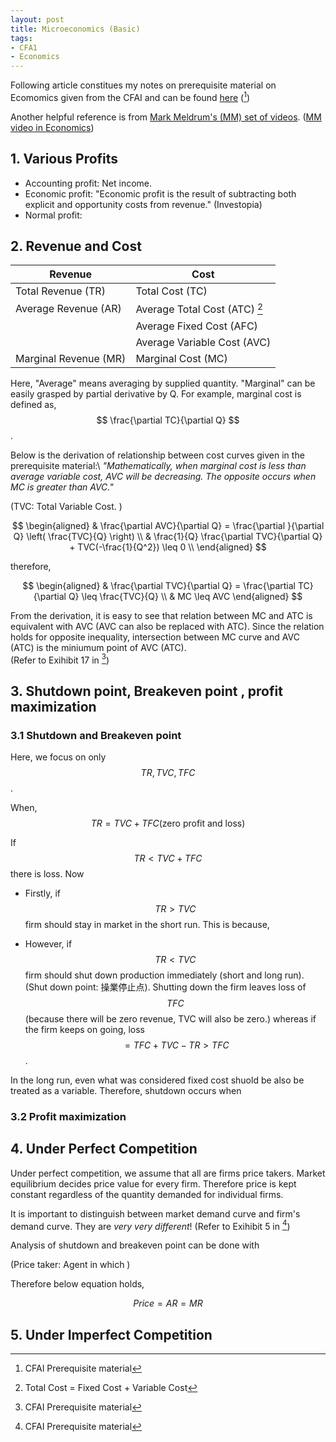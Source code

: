 ```yaml
---
layout: post
title: Microeconomics (Basic)
tags: 
- CFA1
- Economics
---
```


<script src="https://cdn.mathjax.org/mathjax/latest/MathJax.js?config=TeX-AMS-MML_HTMLorMML" type="text/javascript"></script>
Following article constitues my notes on prerequisite material on Ecomomics given from the CFAI and can be found [here](https://www.cfainstitute.org/-/media/documents/support/programs/cfa/prerequisite-economics-material-demand-and-supply-analysis-intro.ashx)
([^1])


[^1]: CFAI Prerequisite material

Another helpful reference is from [Mark Meldrum's (MM) set of videos](https://www.youtube.com/watch?v=pitQYVFgibs&list=PLM9WI-4yn8BIkIVB9yfFcTVKT3uO_d3hZ&index=4).
([MM video in Economics](https://www.youtube.com/watch?v=S4cKRMSyqk0&list=PLM9WI-4yn8BIkIVB9yfFcTVKT3uO_d3hZ&index=34))

## 1. Various Profits

- Accounting profit: Net income. 
- Economic profit: "Economic profit is the result of subtracting both explicit and opportunity costs from revenue." (Investopia) 
- Normal profit:



## 2. Revenue and Cost

| Revenue | Cost |
----|---- 
| Total Revenue (TR)  | Total Cost (TC) |
| Average Revenue (AR)  | Average Total Cost (ATC) [^2]|
|   | Average Fixed Cost (AFC) |
|   | Average Variable Cost (AVC) |
| Marginal Revenue (MR) | Marginal Cost (MC) |

[^2]: Total Cost = Fixed Cost + Variable Cost


Here, "Average" means averaging by supplied quantity. 
"Marginal" can be easily grasped by partial derivative by Q. For example, marginal cost is defined as, 
$$ \frac{\partial TC}{\partial Q} $$.




Below is the derivation of relationship between cost curves given in the prerequisite material:\\
*"Mathematically, when marginal cost is less than average variable cost, AVC will be decreasing. The opposite occurs when MC is greater than AVC."*

(TVC: Total Variable Cost. )

$$
\begin{aligned}
& \frac{\partial AVC}{\partial Q} = \frac{\partial }{\partial Q} \left( \frac{TVC}{Q} \right) \\
& \frac{1}{Q} \frac{\partial TVC}{\partial Q} + TVC(-\frac{1}{Q^2}) \leq 0 \\
\end{aligned}
$$

therefore, 

$$
\begin{aligned}
& \frac{\partial TVC}{\partial Q} = \frac{\partial TC}{\partial Q} \leq \frac{TVC}{Q} \\
& MC  \leq AVC
\end{aligned}
$$

From the derivation, it is easy to see that relation between MC and ATC is equivalent with AVC (AVC can also be replaced with ATC). 
Since the relation holds for opposite inequality, 
intersection between MC curve and AVC (ATC) is the miniumum point of AVC (ATC).  
(Refer to Exihibit 17 in [^1])


## 3. Shutdown point, Breakeven point , profit maximization


### 3.1 Shutdown and Breakeven point
Here, we focus on only $$TR, TVC, TFC$$. 

When,
$$
TR = TVC + TFC (\text{zero profit and loss})
$$

If $$TR < TVC + TFC $$ there is loss. Now  

* Firstly, if $$TR > TVC$$ firm should stay in market in the short run. This is because, 

* However, if $$TR < TVC $$ firm should shut down production immediately (short and long run). (Shut down point: 操業停止点).
Shutting down the firm leaves loss of $$TFC$$ (because there will be zero revenue, TVC will also be zero.) whereas if the firm keeps on going, loss $$=TFC+TVC-TR > TFC $$. 


In the long run, even what was considered fixed cost shuold be also be treated as a variable.
Therefore, shutdown occurs when 


### 3.2 Profit maximization




## 4. Under Perfect Competition
Under perfect competition, we assume that all are firms price takers.
Market equilibrium decides price value for every firm. Therefore price is kept constant regardless of the quantity demanded for individual firms.

It is important to distinguish between market demand curve and firm's demand curve. They are *very very different*!
(Refer to Exihibit 5 in [^1])


Analysis of shutdown and breakeven point can be done with


<!-- ![_config.yml]({{ site.baseurl }}/images/cfa1/econ-pre17.png) -->
<!-- ![_config.yml]({{ site.baseurl }}/images/cfa1/econ-pre5.png) -->


(Price taker: Agent in which )

Therefore below equation holds,

$$
\begin{equation}
Price = AR = MR
\end{equation}
$$






## 5. Under Imperfect Competition





